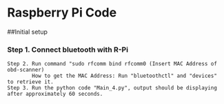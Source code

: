 # Raspberry Pi Code
##Initial setup
### Step 1. Connect bluetooth with R-Pi
    Step 2. Run command "sudo rfcomm bind rfcomm0 (Insert MAC Address of obd-scanner)
            How to get the MAC Address: Run "bluetoothctl" and "devices" to retrieve it.
    Step 3. Run the python code "Main_4.py", output should be displaying after approximately 60 seconds.
